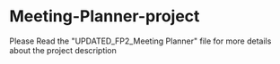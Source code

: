 # Meeting-Planner-project

Please Read the "UPDATED_FP2_Meeting Planner" file for more details about the project description
